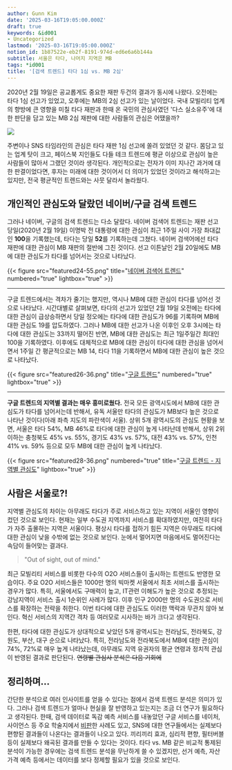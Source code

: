 ```yaml
---
author: Gunn Kim
date: '2025-03-16T19:05:00.000Z'
draft: true
keywords: &id001
- Uncategorized
lastmod: '2025-03-16T19:05:00.000Z'
notion_id: 1b87522e-eb2f-8191-974d-ed6e6a6b144a
subtitle: 서울은 타다, 나머지 지역은 MB
tags: *id001
title: '[검색 트렌드] 타다 1심 vs. MB 2심'
---
```


2020년 2월 19일은 공교롭게도 중요한 재판 두건의 결과가 동시에 나왔다. 오전에는 타다 1심 선고가 있었고, 오후에는 MB의 2심 선고가 있는 날이었다. 국내 모빌리티 업계의 향방에 큰 영향을 미칠 타다 재판과 한때 온 국민의 관심사였던 '다스 실소유주'에 대한 판단을 담고 있는 MB 2심 재판에 대한 사람들의 관심은 어땠을까? 

![](featured00-31.png)

주변이나 SNS 타임라인의 관심은 타다 재판 1심 선고에 쏠려 있었던 것 같다. 몸담고 있는 업계 탓이 크고, 페이스북 지인들도 다들 테크 트렌드에 평균 이상으로 관심이 높은 사람들이 많아서 그랬던 것이라 생각된다. 개인적으로는 전자가 이미 지나간 과거에 대한 판결이었다면, 후자는 미래에 대한 것이어서 더 의미가 있었던 것이라고 해석하고는 있지만, 전국 평균적인 트렌드와는 사뭇 달라서 놀라웠다.

## 개인적인 관심도와 달랐던 네이버/구글 검색 트렌드

그러나 네이버, 구글의 검색 트렌드는 다소 달랐다. 네이버 검색어 트렌드는 재판 선고 당일(2020년 2월 19일) 이명박 전 대통령에 대한 관심이 최근 1주일 사이 가장 촤대값인 **100**을 기록했는데, 타다는 당일 **52**를 기록하는데 그쳤다. 네이버 검색어에선 타다 재판에 대한 관심이 MB 재판의 절반에 그친 것이다. 선고 이튼날인 2월 20일에도 MB에 대한 관심도가 타다를 넘어서는 것으로 나타났다. 

{{< figure src="featured24-55.png" title="[네이버 검색어 트렌드](https://datalab.naver.com/keyword/trendResult.naver?hashKey=N_8e812a9331281e3a3b9beebd74962aac)" numbered="true" lightbox="true" >}}

---

구글 트렌드에서는 격차가 줄기는 했지만, 역시나 MB에 대한 관심이 타다를 넘어선 것으로 나타났다. 시간대별로 살펴보면, 타다의 선고가 있었던 2월 19일 오전에는 타다에 대한 관심이 급상승하면서 당일 정오에는 타다에 대한 관심도가 96를 기록하며 MB에 대한 관심도 19를 압도하였다. 그러나 MB에 대한 선고가 나온 이후인 오후 3시에는 타다에 대한 관심도는 33까지 떨어진 반면, MB에 대한 관심도는 최근 1일주일간 최대인 100을 기록하였다. 이후에도 대체적으로 MB에 대한 관심이 타다에 대한 관심을 넘어서면서 1주일 간 평균적으로는 MB 14, 타다 11을 기록하면서 MB에 대한 관심이 높은 것으로 나타났다.


{{< figure src="featured26-36.png" title="[구글 트렌드](https://trends.google.co.kr/trends/explore?date=now%207-d&geo=KR&q=%ED%83%80%EB%8B%A4,%EC%9D%B4%EB%AA%85%EB%B0%95)" numbered="true" lightbox="true" >}}

---

**구글 트렌드의 지역별 결과는 매우 흥미로웠다.** 전국 모든 광역시도에서 MB에 대한 관심도가 타다를 넘어서는데 반해서, 유독 서울만 타다의 관심도가 MB보다 높은 것으로 나타난 것이다(아래 좌측 지도의 파란색이 서울). 상위 5개 광역시도의 관심도 현황을 보면, 서울은 타다 54%, MB 46%로 타다에 대한 관심이 높게 나타난데 반해서, 상위 2위 이하는 충청북도 45% vs. 55%, 경기도 43% vs. 57%, 대전 43% vs. 57%, 인천 41% vs. 59% 등으로 모두 MB에 대한 관심이 높게 나타났다.

{{< figure src="featured28-36.png" numbered="true" title="[구글 트렌드 - 지역별 관심도](https://trends.google.co.kr/trends/explore?date=now%207-d&geo=KR&q=%ED%83%80%EB%8B%A4,%EC%9D%B4%EB%AA%85%EB%B0%95)" lightbox="true" >}}

## 사람은 서울로?!

지역별 관심도의 차이는 아무래도 타다가 주로 서비스하고 있는 지역이 서울인 영향이 컸던 것으로 보인다. 현재는 일부 수도권 지역까지 서비스를 확대하였지만, 여전히 타다가 자주 출몰하는 지역은 서울이다. 평상시 타다를 접하기 힘든 지역은 아무래도 타다에 대한 관심이 낮을 수밖에 없는 것으로 보인다. 눈에서 멀어지면 마음에서도 멀어진다는 속담이 들어맞는 결과다. 

> "Out of sight, out of mind."

최근 모빌리티 서비스를 비롯한 다수의 O2O 서비스들이 출시하는 트렌드도 반영한 모습이다. 주요 O2O 서비스들은 1000만 명의 빅마켓 서울에서 최초 서비스를 출시하는 경우가 많다. 특히, 서울에서도 구매력이 높고, IT관련 이해도가 높은 것으로 추정되는 강남지역이 서비스 출시 1순위인 사례가 많다. 이후 인구 2000만 명의 수도권으로 서비스를 확장하는 전략을 취한다. 이번 타다에 대한 관심도도 이러한 맥락과 무관치 않아 보인다. 혁신 서비스의 지역간 격차 등 여러모로 시사하는 바가 크다고 생각된다.

한편, 타다에 대한 관심도가 상대적으로 낮았던 5개 광역시도는 전라남도, 전라북도, 강원도, 부산, 대구 순으로 나타났다. 특히, 전라남도와 전라북도에서 MB에 대한 관심이 74%, 72%로 매우 높게 나타났는데, 아무래도 지역 유권자의 평균 연령과 정치적 관심이 반영된 결과로 판단된다. ~~연령별 관심사 분석은 다음 기회에~~

## 정리하며...

간단한 분석으로 여러 인사이트를 얻을 수 있다는 점에서 검색 트렌드 분석은 의미가 있다. 그러나 검색 트렌드가 얼마나 현실을 잘 반영하고 있는지는 조금 더 연구가 필요하다고 생각된다. 한때, 검색 데이터로 독감 예측 서비스를 내놓았던 구글 서비스를 네이처, 사이언스 등 주요 학술지에서 [비판](https://webmaster.wspaper.org/dev/2018/01/15/the-parable-of-google-flu-traps-in-big-data-analysis.html)한 사례도 있고, SNS에 대한 연구들에서는 실제보다 편향된 결과들이 나온다는 결과들이 나오고 있다. 끼리끼리 효과, 심리적 편향, 필터버블 등이 실제보다 왜곡된 결과를 만들 수 있다는 것이다. 타다 vs. MB 같은 비교적 통제된 분석이 가능한 경우에는 검색 트렌드 분석을 무난하게 쓸 수 있겠지만, 선거 예측, 자산가격 예측 등에서는 데이터를 보다 정제할 필요가 있을 것으로 보인다.

